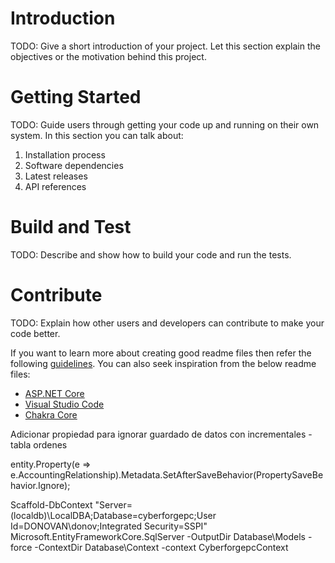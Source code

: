 # Introduction 
TODO: Give a short introduction of your project. Let this section explain the objectives or the motivation behind this project. 

# Getting Started
TODO: Guide users through getting your code up and running on their own system. In this section you can talk about:
1.	Installation process
2.	Software dependencies
3.	Latest releases
4.	API references

# Build and Test
TODO: Describe and show how to build your code and run the tests. 

# Contribute
TODO: Explain how other users and developers can contribute to make your code better. 

If you want to learn more about creating good readme files then refer the following [guidelines](https://www.visualstudio.com/en-us/docs/git/create-a-readme). You can also seek inspiration from the below readme files:
- [ASP.NET Core](https://github.com/aspnet/Home)
- [Visual Studio Code](https://github.com/Microsoft/vscode)
- [Chakra Core](https://github.com/Microsoft/ChakraCore)


Adicionar propiedad para ignorar guardado de datos con incrementales - tabla ordenes

entity.Property(e => e.AccountingRelationship).Metadata.SetAfterSaveBehavior(PropertySaveBehavior.Ignore);


Scaffold-DbContext "Server=(localdb)\LocalDBA;Database=cyberforgepc;User Id=DONOVAN\donov;Integrated Security=SSPI" Microsoft.EntityFrameworkCore.SqlServer -OutputDir Database\Models -force -ContextDir Database\Context -context CyberforgepcContext